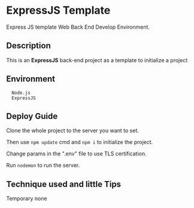 # ExpressJS Template
  Express JS template Web Back End Develop Environment.

## Description
  This is an **ExpressJS** back-end project as a template to initialize a
  project

## Environment
  ```
    Node.js
    ExpressJS
  ```

## Deploy Guide
  Clone the whole project to the server you want to set.
  
  Then use `npm update` cmd and `npm i` to initialize the project.

  Change params in the ".env" file to use TLS certification.

  Run `nodemon` to run the server.

## Technique used and little Tips

  Temporary none

